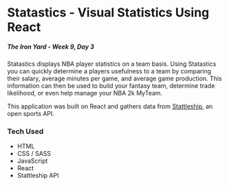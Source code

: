 # Statastics - Visual Statistics Using React

##### The Iron Yard - Week 9, Day 3

Statastics displays NBA player statistics on a team basis. Using Statastics you can quickly determine a players usefulness to a team by comparing their salary, average minutes per game, and average game production. This information can then be used to build your fantasy team, determine trade likelihood, or even help manage your NBA 2k MyTeam.

This application was built on React and gathers data from [Stattleship](http://stattleship.com), an open sports API.

### Tech Used

- HTML
- CSS / SASS
- JavaScript
- React
- Stattleship API